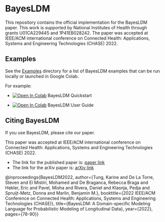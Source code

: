# BayesLDM

This repository contains the official implementation for the BayesLDM paper. 
This work is supported by National Institutes of Health through grants U01CA229445 and 1P41EB028242.
The paper was accepted at IEEE/ACM international conference on Connected Health: Applications, Systems and Engineering Technologies (CHASE) 2022. 

## Examples

See the [Examples](https://github.com/reml-lab/BayesLDM/tree/main/Examples) directory for a list of BayesLDM examples that can be run locally or launched in Google Colab.

For example:

+ [![Open In Colab](https://colab.research.google.com/assets/colab-badge.svg)](https://colab.research.google.com/github/reml-lab/BayesLDM/blob/main/Examples/BayesLDM_quickstart.ipynb)  BayesLDM Quickstart

+ [![Open In Colab](https://colab.research.google.com/assets/colab-badge.svg)](https://colab.research.google.com/github/reml-lab/BayesLDM/blob/main/Examples/BayesLDM_userguide.ipynb)  BayesLDM User Guide

## Citing BayesLDM

If you use BayesLDM, please cite our paper. 

This paper was accepted at IEEE/ACM international conference on Connected Health: Applications, Systems and Engineering Technologies (CHASE) 2022. 
+ The link for the published paper is: [paper link](https://ieeexplore.ieee.org/document/9983643)
+ The link for the arXiv paper is: [arXiv link](https://arxiv.org/abs/2209.05581)

@inproceedings{BayesLDM2022,
  author={Tung, Karine and De La Torre, Steven and El Mistiri, Mohamed and De Braganca, Rebecca Braga and Hekler, Eric and Pavel, Misha and Rivera, Daniel and Klasnja, Pedja and Spruijt-Metz, Donna and Marlin, Benjamin M.},
  booktitle={2022 IEEE/ACM Conference on Connected Health: Applications, Systems and Engineering Technologies (CHASE)}, 
  title={BayesLDM: A Domain-specific Modeling Language for Probabilistic Modeling of Longitudinal Data}, 
  year={2022},
  pages={78-90}}

